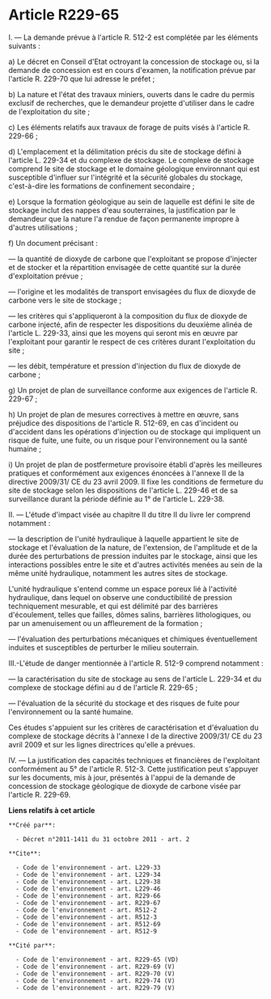# Article R229-65

I. ― La demande prévue à l'article R. 512-2 est complétée par les éléments suivants : 

a) Le décret en Conseil d'Etat octroyant la concession de stockage ou, si la demande de concession est en cours d'examen, la
notification prévue par l'article R. 229-70 que lui adresse le préfet ; 

b) La nature et l'état des travaux miniers, ouverts dans le cadre du permis exclusif de recherches, que le demandeur projette
d'utiliser dans le cadre de l'exploitation du site ; 

c) Les éléments relatifs aux travaux de forage de puits visés à l'article R. 229-66 ; 

d) L'emplacement et la délimitation précis du site de stockage défini à l'article L. 229-34 et du complexe de stockage. Le
complexe de stockage comprend le site de stockage et le domaine géologique environnant qui est susceptible d'influer sur
l'intégrité et la sécurité globales du stockage, c'est-à-dire les formations de confinement secondaire ; 

e) Lorsque la formation géologique au sein de laquelle est défini le site de stockage inclut des nappes d'eau souterraines,
la justification par le demandeur que la nature l'a rendue de façon permanente impropre à d'autres utilisations ; 

f) Un document précisant : 

― la quantité de dioxyde de carbone que l'exploitant se propose d'injecter et de stocker et la répartition envisagée de cette
quantité sur la durée d'exploitation prévue ; 

― l'origine et les modalités de transport envisagées du flux de dioxyde de carbone vers le site de stockage ; 

― les critères qui s'appliqueront à la composition du flux de dioxyde de carbone injecté, afin de respecter les dispositions
du deuxième alinéa de l'article L. 229-33, ainsi que les moyens qui seront mis en œuvre par l'exploitant pour garantir le
respect de ces critères durant l'exploitation du site ; 

― les débit, température et pression d'injection du flux de dioxyde de carbone ; 

g) Un projet de plan de surveillance conforme aux exigences de l'article R. 229-67 ; 

h) Un projet de plan de mesures correctives à mettre en œuvre, sans préjudice des dispositions de l'article R. 512-69, en cas
d'incident ou d'accident dans les opérations d'injection ou de stockage qui impliquent un risque de fuite, une fuite, ou un
risque pour l'environnement ou la santé humaine ; 

i) Un projet de plan de postfermeture provisoire établi d'après les meilleures pratiques et conformément aux exigences
énoncées à l'annexe II de la directive 2009/31/ CE du 23 avril 2009. Il fixe les conditions de fermeture du site de stockage
selon les dispositions de l'article L. 229-46 et de sa surveillance durant la période définie au 1° de l'article L. 229-38. 

II. ― L'étude d'impact visée au chapitre II du titre II du livre Ier comprend notamment : 

― la description de l'unité hydraulique à laquelle appartient le site de stockage et l'évaluation de la nature, de
l'extension, de l'amplitude et de la durée des perturbations de pression induites par le stockage, ainsi que les interactions
possibles entre le site et d'autres activités menées au sein de la même unité hydraulique, notamment les autres sites de
stockage. 

L'unité hydraulique s'entend comme un espace poreux lié à l'activité hydraulique, dans lequel on observe une conductibilité
de pression techniquement mesurable, et qui est délimité par des barrières d'écoulement, telles que failles, dômes salins,
barrières lithologiques, ou par un amenuisement ou un affleurement de la formation ; 

― l'évaluation des perturbations mécaniques et chimiques éventuellement induites et susceptibles de perturber le milieu
souterrain. 

III.-L'étude de danger mentionnée à l'article R. 512-9 comprend notamment : 

― la caractérisation du site de stockage au sens de l'article L. 229-34 et du complexe de stockage défini au d de l'article
R. 229-65 ; 

― l'évaluation de la sécurité du stockage et des risques de fuite pour l'environnement ou la santé humaine. 

Ces études s'appuient sur les critères de caractérisation et d'évaluation du complexe de stockage décrits à l'annexe I de la
directive 2009/31/ CE du 23 avril 2009 et sur les lignes directrices qu'elle a prévues. 

IV. ― La justification des capacités techniques et financières de l'exploitant conformément au 5° de l'article R. 512-3.
Cette justification peut s'appuyer sur les documents, mis à jour, présentés à l'appui de la demande de concession de stockage
géologique de dioxyde de carbone visée par l'article R. 229-69.

**Liens relatifs à cet article**

	**Créé par**:

	  - Décret n°2011-1411 du 31 octobre 2011 - art. 2

	**Cite**:

	  - Code de l'environnement - art. L229-33
	  - Code de l'environnement - art. L229-34
	  - Code de l'environnement - art. L229-38
	  - Code de l'environnement - art. L229-46
	  - Code de l'environnement - art. R229-66
	  - Code de l'environnement - art. R229-67
	  - Code de l'environnement - art. R512-2
	  - Code de l'environnement - art. R512-3
	  - Code de l'environnement - art. R512-69
	  - Code de l'environnement - art. R512-9

	**Cité par**:

	  - Code de l'environnement - art. R229-65 (VD)
	  - Code de l'environnement - art. R229-69 (V)
	  - Code de l'environnement - art. R229-70 (V)
	  - Code de l'environnement - art. R229-74 (V)
	  - Code de l'environnement - art. R229-79 (V)
